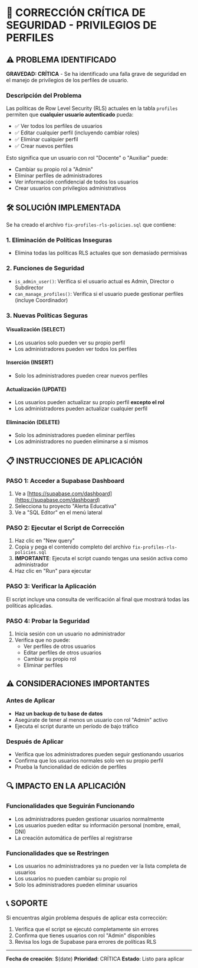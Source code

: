 # 🚨 CORRECCIÓN CRÍTICA DE SEGURIDAD - PRIVILEGIOS DE PERFILES

## ⚠️ PROBLEMA IDENTIFICADO

**GRAVEDAD: CRÍTICA** - Se ha identificado una falla grave de seguridad en el manejo de privilegios de los perfiles de usuario.

### Descripción del Problema

Las políticas de Row Level Security (RLS) actuales en la tabla `profiles` permiten que **cualquier usuario autenticado** pueda:
- ✅ Ver todos los perfiles de usuarios
- ✅ Editar cualquier perfil (incluyendo cambiar roles)
- ✅ Eliminar cualquier perfil
- ✅ Crear nuevos perfiles

Esto significa que un usuario con rol "Docente" o "Auxiliar" puede:
- Cambiar su propio rol a "Admin"
- Eliminar perfiles de administradores
- Ver información confidencial de todos los usuarios
- Crear usuarios con privilegios administrativos

## 🛠️ SOLUCIÓN IMPLEMENTADA

Se ha creado el archivo `fix-profiles-rls-policies.sql` que contiene:

### 1. Eliminación de Políticas Inseguras
- Elimina todas las políticas RLS actuales que son demasiado permisivas

### 2. Funciones de Seguridad
- `is_admin_user()`: Verifica si el usuario actual es Admin, Director o Subdirector
- `can_manage_profiles()`: Verifica si el usuario puede gestionar perfiles (incluye Coordinador)

### 3. Nuevas Políticas Seguras

#### Visualización (SELECT)
- Los usuarios solo pueden ver su propio perfil
- Los administradores pueden ver todos los perfiles

#### Inserción (INSERT)
- Solo los administradores pueden crear nuevos perfiles

#### Actualización (UPDATE)
- Los usuarios pueden actualizar su propio perfil **excepto el rol**
- Los administradores pueden actualizar cualquier perfil

#### Eliminación (DELETE)
- Solo los administradores pueden eliminar perfiles
- Los administradores no pueden eliminarse a sí mismos

## 📋 INSTRUCCIONES DE APLICACIÓN

### PASO 1: Acceder a Supabase Dashboard
1. Ve a [https://supabase.com/dashboard](https://supabase.com/dashboard)
2. Selecciona tu proyecto "Alerta Educativa"
3. Ve a "SQL Editor" en el menú lateral

### PASO 2: Ejecutar el Script de Corrección
1. Haz clic en "New query"
2. Copia y pega el contenido completo del archivo `fix-profiles-rls-policies.sql`
3. **IMPORTANTE**: Ejecuta el script cuando tengas una sesión activa como administrador
4. Haz clic en "Run" para ejecutar

### PASO 3: Verificar la Aplicación
El script incluye una consulta de verificación al final que mostrará todas las políticas aplicadas.

### PASO 4: Probar la Seguridad
1. Inicia sesión con un usuario no administrador
2. Verifica que no puede:
   - Ver perfiles de otros usuarios
   - Editar perfiles de otros usuarios
   - Cambiar su propio rol
   - Eliminar perfiles

## ⚠️ CONSIDERACIONES IMPORTANTES

### Antes de Aplicar
- **Haz un backup de tu base de datos**
- Asegúrate de tener al menos un usuario con rol "Admin" activo
- Ejecuta el script durante un período de bajo tráfico

### Después de Aplicar
- Verifica que los administradores pueden seguir gestionando usuarios
- Confirma que los usuarios normales solo ven su propio perfil
- Prueba la funcionalidad de edición de perfiles

## 🔍 IMPACTO EN LA APLICACIÓN

### Funcionalidades que Seguirán Funcionando
- Los administradores pueden gestionar usuarios normalmente
- Los usuarios pueden editar su información personal (nombre, email, DNI)
- La creación automática de perfiles al registrarse

### Funcionalidades que se Restringen
- Los usuarios no administradores ya no pueden ver la lista completa de usuarios
- Los usuarios no pueden cambiar su propio rol
- Solo los administradores pueden eliminar usuarios

## 📞 SOPORTE

Si encuentras algún problema después de aplicar esta corrección:
1. Verifica que el script se ejecutó completamente sin errores
2. Confirma que tienes usuarios con rol "Admin" disponibles
3. Revisa los logs de Supabase para errores de políticas RLS

---

**Fecha de creación**: $(date)
**Prioridad**: CRÍTICA
**Estado**: Listo para aplicar